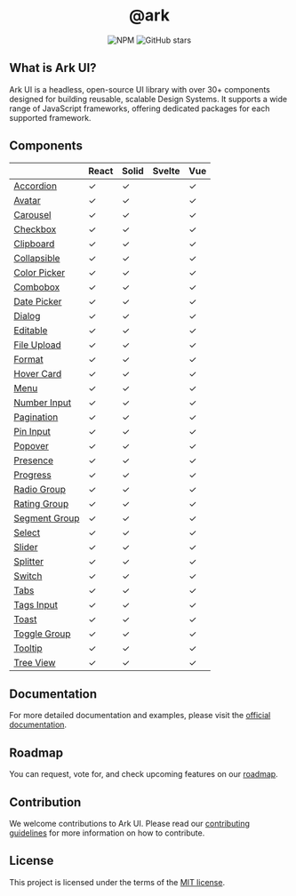 <h1 align="center">@ark</h1>

<p align="center">
  <img alt="NPM" src="https://img.shields.io/npm/l/@ark-ui/react?style=for-the-badge" />
  <img alt="GitHub stars" src="https://img.shields.io/github/stars/chakra-ui/ark?logo=github&style=for-the-badge" />
</p>

## What is Ark UI?

Ark UI is a headless, open-source UI library with over 30+ components designed for building reusable, scalable Design Systems. It supports a wide range of JavaScript frameworks, offering dedicated packages for each supported framework.

## Components

|                                                                   | React | Solid | Svelte | Vue |
| ----------------------------------------------------------------- | ----- | ----- | ------ | --- |
| [Accordion](https://ark-ui.com/docs/components/accordion)         | ✓     | ✓     |        | ✓   |
| [Avatar](https://ark-ui.com/docs/components/avatar)               | ✓     | ✓     |        | ✓   |
| [Carousel](https://ark-ui.com/docs/components/carousel)           | ✓     | ✓     |        | ✓   |
| [Checkbox](https://ark-ui.com/docs/components/checkbox)           | ✓     | ✓     |        | ✓   |
| [Clipboard](https://ark-ui.com/docs/components/clipboard)         | ✓     | ✓     |        | ✓   |
| [Collapsible](https://ark-ui.com/docs/components/collapsible)     | ✓     | ✓     |        | ✓   |
| [Color Picker](https://ark-ui.com/docs/components/color-picker)   | ✓     | ✓     |        | ✓   |
| [Combobox](https://ark-ui.com/docs/components/combobox)           | ✓     | ✓     |        | ✓   |
| [Date Picker](https://ark-ui.com/docs/components/date-picker)     | ✓     | ✓     |        | ✓   |
| [Dialog](https://ark-ui.com/docs/components/dialog)               | ✓     | ✓     |        | ✓   |
| [Editable](https://ark-ui.com/docs/components/editable)           | ✓     | ✓     |        | ✓   |
| [File Upload](https://ark-ui.com/docs/components/file-upload)     | ✓     | ✓     |        | ✓   |
| [Format](https://ark-ui.com/docs/components/format)               | ✓     | ✓     |        | ✓   |
| [Hover Card](https://ark-ui.com/docs/components/hover-card)       | ✓     | ✓     |        | ✓   |
| [Menu](https://ark-ui.com/docs/components/menu)                   | ✓     | ✓     |        | ✓   |
| [Number Input](https://ark-ui.com/docs/components/number-input)   | ✓     | ✓     |        | ✓   |
| [Pagination](https://ark-ui.com/docs/components/pagination)       | ✓     | ✓     |        | ✓   |
| [Pin Input](https://ark-ui.com/docs/components/pin-input)         | ✓     | ✓     |        | ✓   |
| [Popover](https://ark-ui.com/docs/components/popover)             | ✓     | ✓     |        | ✓   |
| [Presence](https://ark-ui.com/docs/components/presence)           | ✓     | ✓     |        | ✓   |
| [Progress](https://ark-ui.com/docs/components/progress)           | ✓     | ✓     |        | ✓   |
| [Radio Group](https://ark-ui.com/docs/components/radio-group)     | ✓     | ✓     |        | ✓   |
| [Rating Group](https://ark-ui.com/docs/components/rating-group)   | ✓     | ✓     |        | ✓   |
| [Segment Group](https://ark-ui.com/docs/components/segment-group) | ✓     | ✓     |        | ✓   |
| [Select](https://ark-ui.com/docs/components/select)               | ✓     | ✓     |        | ✓   |
| [Slider](https://ark-ui.com/docs/components/slider)               | ✓     | ✓     |        | ✓   |
| [Splitter](https://ark-ui.com/docs/components/splitter)           | ✓     | ✓     |        | ✓   |
| [Switch](https://ark-ui.com/docs/components/switch)               | ✓     | ✓     |        | ✓   |
| [Tabs](https://ark-ui.com/docs/components/tabs)                   | ✓     | ✓     |        | ✓   |
| [Tags Input](https://ark-ui.com/docs/components/tags-input)       | ✓     | ✓     |        | ✓   |
| [Toast](https://ark-ui.com/docs/components/toast)                 | ✓     | ✓     |        | ✓   |
| [Toggle Group](https://ark-ui.com/docs/components/toggle-group)   | ✓     | ✓     |        | ✓   |
| [Tooltip](https://ark-ui.com/docs/components/tooltip)             | ✓     | ✓     |        | ✓   |
| [Tree View](https://ark-ui.com/docs/components/tree-view)         | ✓     | ✓     |        | ✓   |

## Documentation

For more detailed documentation and examples, please visit the [official documentation](https://ark-ui.com/).

## Roadmap

You can request, vote for, and check upcoming features on our [roadmap](https://ark-ui.canny.io/).

## Contribution

We welcome contributions to Ark UI. Please read our [contributing guidelines](https://github.com/chakra-ui/ark/blob/main/CONTRIBUTING.md) for more information on how to contribute.

## License

This project is licensed under the terms of the [MIT license](https://github.com/chakra-ui/ark/blob/main/LICENSE).
